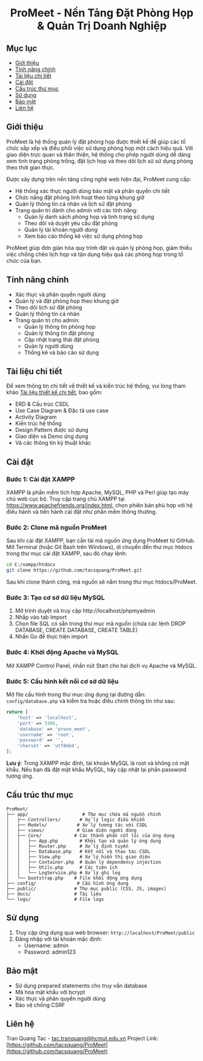 # <p align = 'center'>**ProMeet - Nền Tảng Đặt Phòng Họp & Quản Trị Doanh Nghiệp**</p>

## Mục lục
- [Giới thiệu](#giới-thiệu)
- [Tính năng chính](#tính-năng-chính)
- [Tài liệu chi tiết](#tài-liệu-chi-tiết)
- [Cài đặt](#cài-đặt)
- [Cấu trúc thư mục](#cấu-trúc-thư-mục)
- [Sử dụng](#sử-dụng)
- [Bảo mật](#bảo-mật)
- [Liên hệ](#liên-hệ)

## Giới thiệu
ProMeet là hệ thống quản lý đặt phòng họp được thiết kế để giúp các tổ chức sắp xếp và điều phối việc sử dụng phòng họp một cách hiệu quả. Với giao diện trực quan và thân thiện, hệ thống cho phép người dùng dễ dàng xem tình trạng phòng trống, đặt lịch họp và theo dõi lịch sử sử dụng phòng theo thời gian thực.

Được xây dựng trên nền tảng công nghệ web hiện đại, ProMeet cung cấp:
- Hệ thống xác thực người dùng bảo mật và phân quyền chi tiết
- Chức năng đặt phòng linh hoạt theo từng khung giờ
- Quản lý thông tin cá nhân và lịch sử đặt phòng
- Trang quản trị dành cho admin với các tính năng:
  - Quản lý danh sách phòng họp và tình trạng sử dụng
  - Theo dõi và duyệt yêu cầu đặt phòng
  - Quản lý tài khoản người dùng
  - Xem báo cáo thống kê việc sử dụng phòng họp

ProMeet giúp đơn giản hóa quy trình đặt và quản lý phòng họp, giảm thiểu việc chồng chéo lịch họp và tận dụng hiệu quả các phòng họp trong tổ chức của bạn.

## Tính năng chính
- Xác thực và phân quyền người dùng
- Quản lý và đặt phòng họp theo khung giờ
- Theo dõi lịch sử đặt phòng
- Quản lý thông tin cá nhân
- Trang quản trị cho admin:
  - Quản lý thông tin phòng họp
  - Quản lý thông tin đặt phòng
  - Cập nhật trạng thái đặt phòng
  - Quản lý người dùng
  - Thống kê và báo cáo sử dụng

## Tài liệu chi tiết
Để xem thông tin chi tiết về thiết kế và kiến trúc hệ thống, vui lòng tham khảo [Tài liệu thiết kế chi tiết](docs/report.pdf), bao gồm:
- ERD & Cấu trúc CSDL
- Use Case Diagram & Đặc tả use case
- Activity Diagram
- Kiến trúc hệ thống
- Design Pattern được sử dụng
- Giao diện và Demo ứng dụng
- Và các thông tin kỹ thuật khác

## Cài đặt

### Bước 1: Cài đặt XAMPP
XAMPP là phần mềm tích hợp Apache, MySQL, PHP và Perl giúp tạo máy chủ web cục bộ. Truy cập trang chủ XAMPP tại https://www.apachefriends.org/index.html, chọn phiên bản phù hợp với hệ điều hành và tiến hành cài đặt như phần mềm thông thường.

### Bước 2: Clone mã nguồn ProMeet
Sau khi cài đặt XAMPP, bạn cần tải mã nguồn ứng dụng ProMeet từ GitHub. Mở Terminal (hoặc Git Bash trên Windows), di chuyển đến thư mục htdocs trong thư mục cài đặt XAMPP, sau đó chạy lệnh:

```bash
cd C:/xampp/htdocs
git clone https://github.com/tacsquang/ProMeet.git
```

Sau khi clone thành công, mã nguồn sẽ nằm trong thư mục htdocs/ProMeet.

### Bước 3: Tạo cơ sở dữ liệu MySQL
1. Mở trình duyệt và truy cập http://localhost/phpmyadmin
2. Nhấp vào tab Import
3. Chọn file SQL có sẵn trong thư mục mã nguồn (chứa các lệnh DROP DATABASE, CREATE DATABASE, CREATE TABLE)
4. Nhấn Go để thực hiện import

### Bước 4: Khởi động Apache và MySQL
Mở XAMPP Control Panel, nhấn nút Start cho hai dịch vụ Apache và MySQL.

### Bước 5: Cấu hình kết nối cơ sở dữ liệu
Mở file cấu hình trong thư mục ứng dụng tại đường dẫn: `config/database.php` và kiểm tra hoặc điều chỉnh thông tin như sau:

```php
return [
    'host' => 'localhost',
    'port' => 3306,
    'database' => 'prooo_meet',
    'username' => 'root',
    'password' => '',
    'charset' => 'utf8mb4',
];
```

**Lưu ý**: Trong XAMPP mặc định, tài khoản MySQL là root và không có mật khẩu. Nếu bạn đã đặt mật khẩu MySQL, hãy cập nhật lại phần password tương ứng.

## Cấu trúc thư mục
```
ProMeet/
├── app/                    # Thư mục chứa mã nguồn chính
│   ├── Controllers/       # Xử lý logic điều khiển
│   ├── Models/           # Xử lý tương tác với CSDL
│   ├── views/            # Giao diện người dùng
│   ├── Core/            # Các thành phần cốt lõi của ứng dụng
│   │   ├── App.php        # Khởi tạo và quản lý ứng dụng
│   │   ├── Router.php     # Xử lý định tuyến
│   │   ├── Database.php   # Kết nối và thao tác CSDL
│   │   ├── View.php       # Xử lý hiển thị giao diện
│   │   ├── Container.php  # Quản lý dependency injection
│   │   ├── Utils.php      # Các tiện ích
│   │   └── LogService.php # Xử lý ghi log
│   └── bootstrap.php    # File khởi động ứng dụng
├── config/               # Cấu hình ứng dụng
├── public/              # Thư mục public (CSS, JS, images)
├── docs/                # Tài liệu
└── logs/                # File logs
```

## Sử dụng
1. Truy cập ứng dụng qua web browser: `http://localhost/ProMeet/public`
2. Đăng nhập với tài khoản mặc định:
   - Username: admin
   - Password: admin123

## Bảo mật
- Sử dụng prepared statements cho truy vấn database
- Mã hóa mật khẩu với bcrypt
- Xác thực và phân quyền người dùng
- Bảo vệ chống CSRF

## Liên hệ
Tran Quang Tac - tac.tranquang@hcmut.edu.vn
Project Link: [https://github.com/tacsquang/ProMeet](https://github.com/tacsquang/ProMeet)
